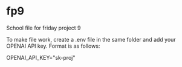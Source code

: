 # fp9
School file for friday project 9

To make file work, create a .env file in the same folder and add your OPENAI API key. Format is as follows:

OPENAI_API_KEY="sk-proj"